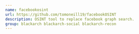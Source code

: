 ```yaml
---
name: facebookosint
url: https://github.com/tomoneill19/facebookOSINT
description: OSINT tool to replace facebook graph search.
group: blackarch blackarch-social blackarch-recon
---
```

